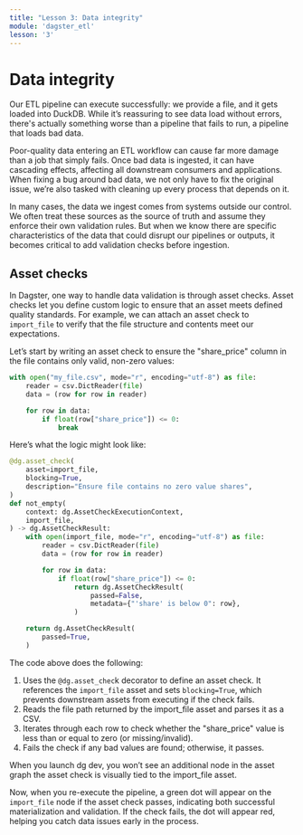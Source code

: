 ```yaml
---
title: "Lesson 3: Data integrity"
module: 'dagster_etl'
lesson: '3'
---
```


# Data integrity

Our ETL pipeline can execute successfully: we provide a file, and it gets loaded into DuckDB. While it’s reassuring to see data load without errors, there's actually something worse than a pipeline that fails to run, a pipeline that loads bad data.

Poor-quality data entering an ETL workflow can cause far more damage than a job that simply fails. Once bad data is ingested, it can have cascading effects, affecting all downstream consumers and applications. When fixing a bug around bad data, we not only have to fix the original issue, we’re also tasked with cleaning up every process that depends on it.

In many cases, the data we ingest comes from systems outside our control. We often treat these sources as the source of truth and assume they enforce their own validation rules. But when we know there are specific characteristics of the data that could disrupt our pipelines or outputs, it becomes critical to add validation checks before ingestion.

## Asset checks

In Dagster, one way to handle data validation is through asset checks. Asset checks let you define custom logic to ensure that an asset meets defined quality standards. For example, we can attach an asset check to `import_file` to verify that the file structure and contents meet our expectations.

Let’s start by writing an asset check to ensure the "share_price" column in the file contains only valid, non-zero values:

```python {% obfuscated="true" %}
with open("my_file.csv", mode="r", encoding="utf-8") as file:
    reader = csv.DictReader(file)
    data = (row for row in reader)

    for row in data:
        if float(row["share_price"]) <= 0:
            break
```

Here’s what the logic might look like:

```python {% obfuscated="true" %}
@dg.asset_check(
    asset=import_file,
    blocking=True,
    description="Ensure file contains no zero value shares",
)
def not_empty(
    context: dg.AssetCheckExecutionContext,
    import_file,
) -> dg.AssetCheckResult:
    with open(import_file, mode="r", encoding="utf-8") as file:
        reader = csv.DictReader(file)
        data = (row for row in reader)

        for row in data:
            if float(row["share_price"]) <= 0:
                return dg.AssetCheckResult(
                    passed=False,
                    metadata={"'share' is below 0": row},
                )

    return dg.AssetCheckResult(
        passed=True,
    )
```

The code above does the following:

1. Uses the `@dg.asset_chec`k decorator to define an asset check. It references the `import_file` asset and sets `blocking=True`, which prevents downstream assets from executing if the check fails.
2. Reads the file path returned by the import_file asset and parses it as a CSV.
3. Iterates through each row to check whether the "share_price" value is less than or equal to zero (or missing/invalid).
4. Fails the check if any bad values are found; otherwise, it passes.

When you launch dg dev, you won’t see an additional node in the asset graph the asset check is visually tied to the import_file asset.

Now, when you re-execute the pipeline, a green dot will appear on the `import_file` node if the asset check passes, indicating both successful materialization and validation. If the check fails, the dot will appear red, helping you catch data issues early in the process.
